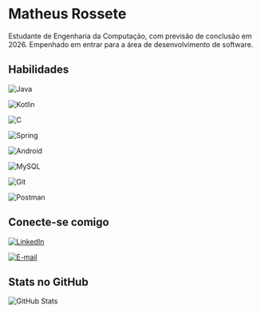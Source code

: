 
# Matheus Rossete
Estudante de Engenharia da Computação, com previsão de conclusão em 2026. Empenhado em entrar para a área de desenvolvimento de software.



## Habilidades

![Java](https://img.shields.io/badge/java-%23ED8B00.svg?style=for-the-badge&logo=openjdk&logoColor=white)

![Kotlin](https://img.shields.io/badge/Kotlin-0095D5?&style=for-the-badge&logo=kotlin&logoColor=white)

![C](https://img.shields.io/badge/C-00599C?style=for-the-badge&logo=c&logoColor=white) 

![Spring](https://img.shields.io/badge/spring-%236DB33F.svg?style=for-the-badge&logo=spring&logoColor=white)

![Android](https://img.shields.io/badge/Android-3DDC84?style=for-the-badge&logo=android&logoColor=white)

![MySQL](https://img.shields.io/badge/MySQL-00000F?style=for-the-badge&logo=mysql&logoColor=white)

![Git](https://img.shields.io/badge/GIT-E44C30?style=for-the-badge&logo=git&logoColor=white)

![Postman](https://img.shields.io/badge/Postman-FF6C37.svg?style=for-the-badge&logo=Postman&logoColor=white)

## Conecte-se comigo

[![LinkedIn](https://img.shields.io/badge/LinkedIn-0077B5?style=for-the-badge&logo=linkedin&logoColor=white)](https://www.linkedin.com/in/matheus-rossete-3a0439236/)

[![E-mail](https://img.shields.io/badge/-Email-000?style=for-the-badge&logo=microsoft-outlook&logoColor=007BFF)](mailto:matheusrossete7@outlook.com)

## Stats no GitHub

![GitHub Stats](https://github-readme-stats.vercel.app/api?username=MatheusRossete&theme=transparent&bg_color=000&border_color=30A3DC&show_icons=true&icon_color=30A3DC&title_color=E94D5F&text_color=FFF)

